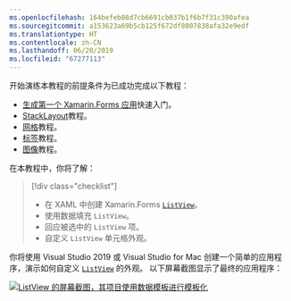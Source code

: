 ```yaml
---
ms.openlocfilehash: 164befeb08d7cb6691cb037b1f6b7f31c390afea
ms.sourcegitcommit: a153623a69b5cb125f672df8007838afa32e9edf
ms.translationtype: HT
ms.contentlocale: zh-CN
ms.lasthandoff: 06/20/2019
ms.locfileid: "67277113"
---
```

开始演练本教程的前提条件为已成功完成以下教程：

- [生成第一个 Xamarin.Forms 应用](~/get-started/first-app/index.md)快速入门。
- [StackLayout](~/get-started/tutorials/stacklayout/index.yml)教程。
- [网格](~/get-started/tutorials/grid/index.yml)教程。
- [标签](~/get-started/tutorials/label/index.yml)教程。
- [图像](~/get-started/tutorials/image/index.yml)教程。

在本教程中，你将了解：

> [!div class="checklist"]
> - 在 XAML 中创建 Xamarin.Forms [`ListView`](xref:Xamarin.Forms.ListView)。
> - 使用数据填充 `ListView`。
> - 回应被选中的 `ListView` 项。
> - 自定义 `ListView` 单元格外观。

你将使用 Visual Studio 2019 或 Visual Studio for Mac 创建一个简单的应用程序，演示如何自定义 [`ListView`](xref:Xamarin.Forms.ListView) 的外观。 以下屏幕截图显示了最终的应用程序：

[![ListView 的屏幕截图，其项目使用数据模板进行模板化](../images/customize-cell-appearance-reduced.png "显示模板化数据的 ListView")](../images/customize-cell-appearance-large.png#lightbox "ListView displaying templated data")

